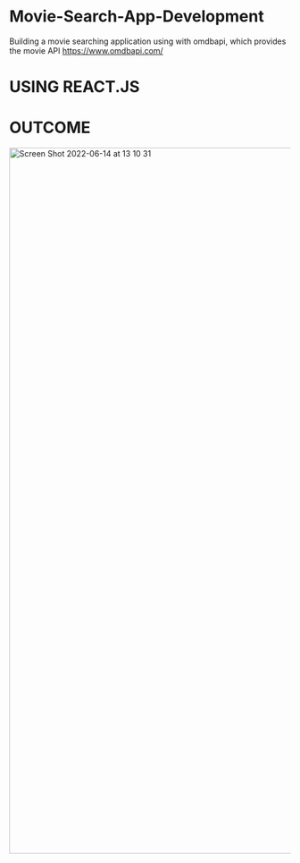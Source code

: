 # Movie-Search-App-Development
Building a movie searching application
using with omdbapi, which provides the movie API https://www.omdbapi.com/

# USING REACT.JS

# OUTCOME
<img width="1263" alt="Screen Shot 2022-06-14 at 13 10 31" src="https://user-images.githubusercontent.com/91277856/173636964-80f0f628-96b3-4053-96d9-0a5b8606fe5e.png">
